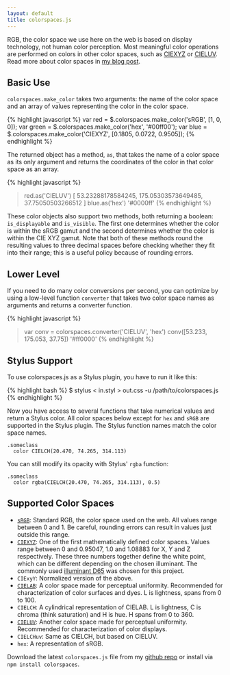 ```yaml
---
layout: default
title: colorspaces.js
---
```


RGB, the color space we use here on the web is based on display technology, not human color perception. Most meaningful color operations are performed on colors in other color spaces, such as [CIEXYZ][CIEXYZ] or [CIELUV][CIELUV]. Read more about color spaces in [my blog post](http://boronine.com/2012/03/26/Color-Spaces-for-Human-Beings/).

## Basic Use

`colorspaces.make_color` takes two arguments: the name of the color space and an array of values representing the color in the color space.

{% highlight javascript %}
var red = $.colorspaces.make_color('sRGB', [1, 0, 0]);
var green = $.colorspaces.make_color('hex', '#00ff00');
var blue = $.colorspaces.make_color('CIEXYZ', [0.1805, 0.0722, 0.9505]);
{% endhighlight %}

The returned object has a method, `as`, that takes the name of a color space as its only argument and returns the coordinates of the color in that color space as an array.

{% highlight javascript %}
> red.as('CIELUV')
[ 53.23288178584245, 175.05303573649485, 37.75050503266512 ]
> blue.as('hex')
'#0000ff'
{% endhighlight %}

These color objects also support two methods, both returning a boolean: `is_displayable` and `is_visible`. The first one determines whether the color is within the sRGB gamut and the second determines whether the color is within the CIE XYZ gamut. Note that both of these methods round the resulting values to three decimal spaces before checking whether they fit into their range; this is a useful policy because of rounding errors.

## Lower Level

If you need to do many color conversions per second, you can optimize by using a low-level function `converter` that takes two color space names as arguments and returns a converter function.

{% highlight javascript %}
> var conv = colorspaces.converter('CIELUV', 'hex')
> conv([53.233, 175.053, 37.75])
'#ff0000'
{% endhighlight %}

## Stylus Support

To use colorspaces.js as a Stylus plugin, you have to run it like this:

{% highlight bash %}
$ stylus < in.styl > out.css -u /path/to/colorspaces.js
{% endhighlight %}

Now you have access to several functions that take numerical values and return a Stylus color. All color spaces below except for `hex` and `sRGB` are supported in the Stylus plugin. The Stylus function names match the color space names.

    .someclass
      color CIELCH(20.470, 74.265, 314.113)

You can still modify its opacity with Stylus' `rgba` function:

    .someclass
      color rgba(CIELCH(20.470, 74.265, 314.113), 0.5)

## Supported Color Spaces

 * [`sRGB`][sRGB]: Standard RGB, the color space used on the web. All values range between 0 and 1. Be careful, rounding errors can result in values just outside this range.
 * [`CIEXYZ`][CIEXYZ]: One of the first mathematically defined color spaces. Values range between 0 and 0.95047, 1.0 and 1.08883 for X, Y and Z respectively. These three numbers together define the white point, which can be different depending on the chosen illuminant. The commonly used [illuminant D65](http://en.wikipedia.org/wiki/Illuminant_D65) was chosen for this project.
 * `CIExyY`: Normalized version of the above.
 * [`CIELAB`][CIELAB]: A color space made for perceptual uniformity. Recommended for characterization of color surfaces and dyes. L is lightness, spans from 0 to 100.
 * `CIELCH`: A cylindrical representation of CIELAB. L is lightness, C is chroma (think saturation) and H is hue. H spans from 0 to 360.
 * [`CIELUV`][CIELUV]: Another color space made for perceptual uniformity. Recommended for characterization of color displays.
 * `CIELCHuv`: Same as CIELCH, but based on CIELUV.
 * `hex`: A representation of sRGB.

Download the latest `colorspaces.js` file from my [github repo](http://github.com/boronine/colorspaces.js) or install via `npm install colorspaces`.

[CIEXYZ]: http://en.wikipedia.org/wiki/CIE_1931_color_space
[CIELAB]: http://en.wikipedia.org/wiki/Lab_color_space
[sRGB]: http://en.wikipedia.org/wiki/SRGB
[CIELUV]: http://en.wikipedia.org/wiki/CIELUV
